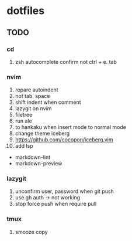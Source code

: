 # dotfiles
## TODO
### cd
1. zsh autocomplete confirm not ctrl + e. tab

### nvim
1. repare autoindent
  1. not tab. space
  1. shift indent when comment
1. lazygit on nvim
1. filetree
1. run ale
1. to hankaku when insert mode to normal mode 
1. change theme iceberg
  1. https://github.com/cocopon/iceberg.vim
1. add lsp
  - markdown-lint
  - markdown-preview

### lazygit
1. unconfirm user, password when git push 
  1. use gh auth -> not working
1. stop force push when require pull 

### tmux
1. smooze copy
